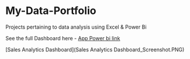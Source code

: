 # My-Data-Portfolio
Projects pertaining to data analysis using Excel & Power Bi

See the full Dashboard here - 
[App Power bi link](https://app.powerbi.com/view?r=eyJrIjoiMTNiNDUwMjgtY2Y3NS00MDk5LWIyZDEtMTg2Nzg0MWQzNDQ5IiwidCI6ImZlZTNiOTE2LTAxYzEtNDk4Ny1hNjQ2LWUxOTM0MzJiOWVhYSIsImMiOjl9)

[Sales Analytics Dashboard](Sales Analytics Dashboard_Screenshot.PNG)


